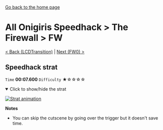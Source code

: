 [Go back to the home page](https://github.com/Doublevil/scbspeedrun)

# All Onigiris Speedhack > The Firewall > FW

[< Back (LCDTransition)](https://github.com/Doublevil/scbspeedrun/blob/main/levels/arb_sh/LCD/LCDTransition.md) | [Next (FW0) >](https://github.com/Doublevil/scbspeedrun/blob/main/levels/arb_sh/FW/FW0.md)

## Speedhack strat

`Time` **00:07.600** `Difficulty` ★☆☆☆☆
<details open>
  <summary>Click to show/hide the strat</summary>

  [![Strat animation](https://github.com/Doublevil/scbspeedrun/blob/main/media/levels/FW/FW_S_Strat.webp)](https://github.com/Doublevil/scbspeedrun/blob/main/media/levels/FW/FW_S_Strat.mp4?raw=true)

  **Notes**
  - You can skip the cutscene by going over the trigger but it doesn't save time.
</details>
